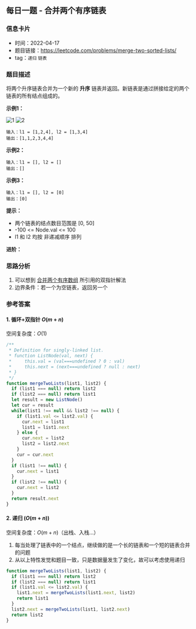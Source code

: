## 每日一题 - 合并两个有序链表

### 信息卡片

- 时间：2022-04-17
- 题目链接：https://leetcode.com/problems/merge-two-sorted-lists/
- tag：`递归` `链表`

### 题目描述

将两个升序链表合并为一个新的 __升序__ 链表并返回。新链表是通过拼接给定的两个链表的所有结点组成的。 


**示例1：**

![1](https://assets.leetcode.com/uploads/2020/10/03/merge_ex1.jpg)
![2](https://assets.leetcode.com/uploads/2020/10/03/merge_ex1.jpg)

```
输入：l1 = [1,2,4], l2 = [1,3,4]
输出：[1,1,2,3,4,4]
```

**示例2：**

```
输入：l1 = [], l2 = []
输出：[]
```

**示例3：**

```
输入：l1 = [], l2 = [0]
输出：[0]
```

**提示：**

- 两个链表的结点数目范围是 [0, 50]
- -100 <= Node.val <= 100
- l1 和 l2 均按 非递减顺序 排列

**进阶：** 

### 思路分析

1. 可以想到 [合并两个有序数组](./2022-04-14.md) 所引用的双指针解法
2. 边界条件：若一个为空链表，返回另一个


### 参考答案

#### 1. 循环+双指针 $O(m + n)$

空间复杂度：$O(1)$

```javascript {.line-numbers}
/**
 * Definition for singly-linked list.
 * function ListNode(val, next) {
 *     this.val = (val===undefined ? 0 : val)
 *     this.next = (next===undefined ? null : next)
 * }
 */
function mergeTwoLists(list1, list2) {
  if (list1 === null) return list2
  if (list2 === null) return list1
  let result = new ListNode()
  let cur = result
  while(list1 !== null && list2 !== null) {
    if (list1.val <= list2.val) {
      cur.next = list1
      list1 = list1.next
    } else {
      cur.next = list2
      list2 = list2.next
    }
    cur = cur.next
  }
  if (list1 !== null) {
    cur.next = list1
  }
  if (list2 !== null) {
    cur.next = list2
  }
  return result.next
}
```

#### 2. 递归 $(O(m + n))$

空间复杂度：$O(m + n)$（出栈、入栈...）

1. 每当处理了链表中的一个结点，继续做的是一个长的链表和一个短的链表合并的问题
2. 从以上特性发觉和题目一致，只是数据量发生了变化，故可以考虑使用递归

```javascript {.line-numbers}
function mergeTwoLists(list1, list2) {
  if (list1 === null) return list2
  if (list2 === null) return list1
  if (list1.val <= list2.val) {
    list1.next = mergeTwoLists(list1.next, list2)
    return list1
  }
  list2.next = mergeTwoLists(list1, list2.next)
  return list2
}
```